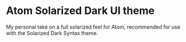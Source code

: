 # Atom Solarized Dark UI theme

My personal take on a full solarized feel for Atom, recommended for use with the
Solarized Dark Syntax theme.
